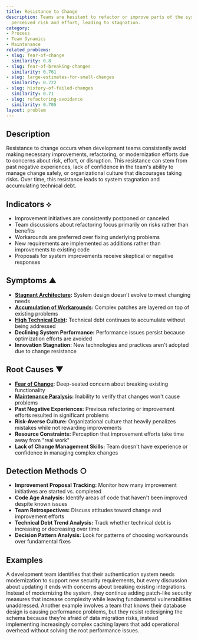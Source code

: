 ```yaml
---
title: Resistance to Change
description: Teams are hesitant to refactor or improve parts of the system due to
  perceived risk and effort, leading to stagnation.
category:
- Process
- Team Dynamics
- Maintenance
related_problems:
- slug: fear-of-change
  similarity: 0.8
- slug: fear-of-breaking-changes
  similarity: 0.761
- slug: large-estimates-for-small-changes
  similarity: 0.722
- slug: history-of-failed-changes
  similarity: 0.71
- slug: refactoring-avoidance
  similarity: 0.705
layout: problem
---
```


## Description

Resistance to change occurs when development teams consistently avoid making necessary improvements, refactoring, or modernization efforts due to concerns about risk, effort, or disruption. This resistance can stem from past negative experiences, lack of confidence in the team's ability to manage change safely, or organizational culture that discourages taking risks. Over time, this resistance leads to system stagnation and accumulating technical debt.

## Indicators ⟡

- Improvement initiatives are consistently postponed or canceled
- Team discussions about refactoring focus primarily on risks rather than benefits
- Workarounds are preferred over fixing underlying problems
- New requirements are implemented as additions rather than improvements to existing code
- Proposals for system improvements receive skeptical or negative responses

## Symptoms ▲

- **[Stagnant Architecture](stagnant-architecture.md):** System design doesn't evolve to meet changing needs
- **[Accumulation of Workarounds](accumulation-of-workarounds.md):** Complex patches are layered on top of existing problems
- **[High Technical Debt](high-technical-debt.md):** Technical debt continues to accumulate without being addressed
- **Declining System Performance:** Performance issues persist because optimization efforts are avoided
- **Innovation Stagnation:** New technologies and practices aren't adopted due to change resistance

## Root Causes ▼

- **[Fear of Change](fear-of-change.md):** Deep-seated concern about breaking existing functionality
- **[Maintenance Paralysis](maintenance-paralysis.md):** Inability to verify that changes won't cause problems
- **Past Negative Experiences:** Previous refactoring or improvement efforts resulted in significant problems
- **Risk-Averse Culture:** Organizational culture that heavily penalizes mistakes while not rewarding improvements
- **Resource Constraints:** Perception that improvement efforts take time away from "real work"
- **Lack of Change Management Skills:** Team doesn't have experience or confidence in managing complex changes

## Detection Methods ○

- **Improvement Proposal Tracking:** Monitor how many improvement initiatives are started vs. completed
- **Code Age Analysis:** Identify areas of code that haven't been improved despite known issues
- **Team Retrospectives:** Discuss attitudes toward change and improvement efforts
- **Technical Debt Trend Analysis:** Track whether technical debt is increasing or decreasing over time
- **Decision Pattern Analysis:** Look for patterns of choosing workarounds over fundamental fixes

## Examples

A development team identifies that their authentication system needs modernization to support new security requirements, but every discussion about updating it ends with concerns about breaking existing integrations. Instead of modernizing the system, they continue adding patch-like security measures that increase complexity while leaving fundamental vulnerabilities unaddressed. Another example involves a team that knows their database design is causing performance problems, but they resist redesigning the schema because they're afraid of data migration risks, instead implementing increasingly complex caching layers that add operational overhead without solving the root performance issues.